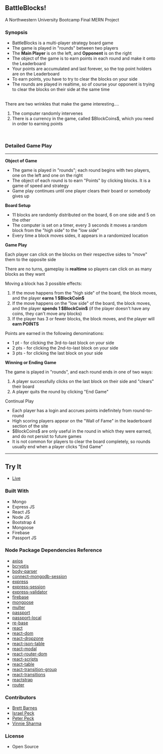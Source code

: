 
<h2>BattleBlocks!</h2>
A Northwestern University Bootcamp Final MERN Project

### Synopsis
<ul>
  <li>BattleBlocks is a multi-player strategy board game</li>
  <li>The game is played in "rounds" between two players</li>
  <li>The <strong>Main Player</strong> is on the left, and <strong>Opponent</strong> is on the right</li>
  <li>The object of the game is to earn points in each round and make it onto the Leaderboard</li>
  <li>Your points are accumulated and last forever, so the top point holders are on the Leaderboard</li>
  <li>To earn points, you have to try to clear the blocks on your side</li>
  <li>The rounds are played in realtime, so of course your opponent is trying to clear the blocks on their side at the same time</li>
</ul>
<br>
There are two wrinkles that make the game interesting....
<ol>
  <li>The computer randomly intervenes </li>
  <li>There is a currency in the game, called $BlockCoins$, which you need in order to earning points</li>
</ol>
<br>
<h3>Detailed Game Play</h3>
<hr>

<strong>Object of Game</strong>
<ul>
  <li>The game is played in "rounds"; each round begins with two players, one on the left and one on the right</li>
  <li>The object of each round is to earn "Points" by clicking blocks. It is a game of speed and strategy</li>
  <li>Game play continues until one player clears their board or somebody gives up</li>
</ul>

<strong>Board Setup</strong>
<ul>
  <li>11 blocks are randomly distributed on the board, 6 on one side and 5 on the other</li>
  <li>The computer is set on a timer, every 3 seconds it moves a random block from the "high side" to the "low side"</li>
  <li>Every time a block moves sides, it appears in a randomized location</li>
</ul>

<strong>Game Play</strong>

Each player can click on the blocks on their respective sides to "move" them to the opposite side

There are no turns, gameplay is <strong>realtime</strong> so players can click on as many blocks as they want

Moving a block has 3 possible effects:
<ol>
  <li>If the move happens from the "high side" of the board, the block moves, and the player <strong>earns 1 $BlockCoin$</strong></li>
  <li>If the move happens on the "low side" of the board, the block moves, and the player <strong>spends 1 $BlockCoin$</strong> (if the player doesn't have any coins, they can't move any blocks)</li>
  <li>If the player has 3 or fewer blocks, the block moves, and the player will <strong>earn POINTS</strong></li>
</ol>

Points are earned in the following denominations:
<ul>
  <li>1 pt - for clicking the 3rd-to-last block on your side</li>
  <li>2 pts - for clicking the 2nd-to-last block on your side</li>
  <li>3 pts - for clicking the last block on your side</li>
</ul>

<strong>Winning or Ending Game</strong>

The game is played in "rounds", and each round ends in one of two ways:
<ol>
  <li>A player successfully clicks on the last block on their side and "clears" their board</li>
  <li>A player quits the round by clicking "End Game"</li>
</ol>

Continual Play
<ul>
  <li>Each player has a login and accrues points indefinitely from round-to-round</li>
  <li>High scoring players appear on the "Wall of Fame" in the leaderboard section of the site</li>
  <li>$BlockCoins$ are only useful in the round in which they were earned, and do not persist to future games</li>
  <li>It is not common for players to clear the board completely, so rounds usually end when a player clicks "End Game"</li>
</ul>

<hr>

## Try It
+ [Live](https://battle-blocks.herokuapp.com/)

### Built With
+ Mongo
+ Express JS
+ React JS
+ Node JS
+ Bootstrap 4
+ Mongoose
+ Firebase
+ Passport JS

### Node Package Dependencies Reference
+ [axios](https://www.npmjs.com/package/axios)
+ [bcryptjs](https://www.npmjs.com/package/bcryptjs)
+ [body-parser](https://www.npmjs.com/package/body-parser)
+ [connect-mongodb-session](https://www.npmjs.com/package/connect-mongodb-session)
+ [express](https://www.npmjs.com/package/express)
+ [express-session](https://www.npmjs.com/package/express-session)
+ [express-validator](https://www.npmjs.com/package/express-validator)
+ [firebase](https://www.npmjs.com/package/firebase)
+ [mongoose](https://www.npmjs.com/package/mongoose)
+ [multer](https://www.npmjs.com/package/multer)
+ [passport](https://www.npmjs.com/package/passport)
+ [passport-local](https://www.npmjs.com/package/passport-local)
+ [re-base](https://www.npmjs.com/package/re-base)
+ [react](https://www.npmjs.com/package/react)
+ [react-dom](https://www.npmjs.com/package/react-dom)
+ [react-dropzone](https://www.npmjs.com/package/react-dropzone)
+ [react-json-table](https://www.npmjs.com/package/react-json-table)
+ [react-modal](https://www.npmjs.com/package/react-modal)
+ [react-router-dom](https://www.npmjs.com/package/react-router-dom)
+ [react-scripts](https://www.npmjs.com/package/react-scripts)
+ [react-table](https://www.npmjs.com/package/react-table)
+ [react-transition-group](https://www.npmjs.com/package/react-transition-group)
+ [react-transitions](https://www.npmjs.com/package/react-transitions)
+ [reactstrap](https://www.npmjs.com/package/reactstrap)
+ [router](https://www.npmjs.com/package/router)

### Contributors
+ [Brett Barnes](https://github.com/bigbert836)
+ [Israel Peck](https://github.com/therealizzi)
+ [Peter Peck](https://github.com/ptpeck357)
+ [Vinnie Sharma](https://github.com/vasmarm)

### License
+ Open Source

